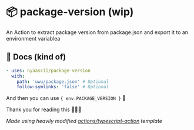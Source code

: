 # 📦 package-version (wip)
An Action to extract package version from package.json and export it to an environment variablea

## 📖 Docs (kind of)

```yaml
- uses: nyaascii/package-version
  with:
    path: 'uwu/package.json' # Optional
    follow-symlinks: 'false' # Optional
```

And then you can use `{ env.PACKAGE_VERSION }` 🎉

Thank you for reading this 🙇🏼‍♀️

*Made using heavily modified [actions/typescript-action](https://github.com/actions/typescript-action) template*
